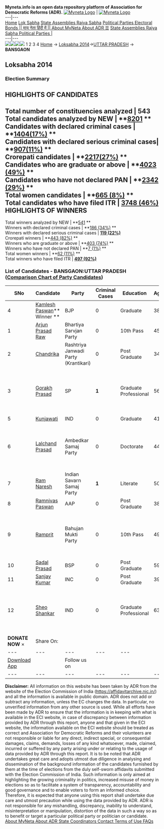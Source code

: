 **Myneta.info is an open data repository platform of Association for Democratic Reforms (ADR).**
[![Myneta Logo](https://www.myneta.info/lib/img/myneta-logo.png)](https://www.myneta.info/) | [![Myneta Logo](https://www.myneta.info/lib/img/adr-logo.png)](https://adrindia.org)  
---|---  
[Home](https://www.myneta.info/) [Lok Sabha](https://www.myneta.info/#ls "Lok Sabha") [ State Assemblies ](https://www.myneta.info/#sa "State Assemblies") [Rajya Sabha](https://www.myneta.info/#rs "Rajya Sabha") [Political Parties ](https://www.myneta.info/party "Political Parties") [ Electoral Bonds ](https://www.myneta.info/electoral_bonds "Electoral Bonds") [ || माय नेता हिंदी में || ](https://translate.google.co.in/translate?prev=hp&hl=en&js=y&u=www.myneta.info&sl=en&tl=hi&history_state0=) [ About MyNeta ](https://adrindia.org/content/about-myneta) [ About ADR ](https://adrindia.org/about-adr/who-we-are) [☰](javascript:void\(0\))
[ State Assemblies ](https://www.myneta.info/#sa "State Assemblies") [ Rajya Sabha ](https://www.myneta.info/#rs "Rajya Sabha") [ Political Parties ](https://www.myneta.info/party "Political Parties")
|   
---|---  
![](https://www.myneta.info/lib/img/banner/banner-1.png)![](https://www.myneta.info/lib/img/banner/banner-2.png)![](https://www.myneta.info/lib/img/banner/banner-3.png)![](https://www.myneta.info/lib/img/banner/banner-4.png)
1  2  3  4 
[Home](https://www.myneta.info/) → [Loksabha 2014](https://www.myneta.info/ls2014/)→[UTTAR PRADESH](https://www.myneta.info/ls2014/index.php?action=show_constituencies&state_id=24) → **BANSGAON**
### 
## Loksabha 2014
###  Election Summary 
HIGHLIGHTS OF CANDIDATES  
---  
Total number of constituencies analyzed |  543   
Total candidates analyzed by NEW | **[8201](https://www.myneta.info/ls2014/index.php?action=summary&subAction=candidates_analyzed&sort=candidate#summary) **  
Candidates with declared criminal cases | **[1404(17%)](https://www.myneta.info/ls2014/index.php?action=summary&subAction=crime&sort=candidate#summary) **  
Candidates with declared serious criminal cases| **[907(11%)](https://www.myneta.info/ls2014/index.php?action=summary&subAction=serious_crime&sort=candidate#summary) **  
Crorepati candidates | **[2217(27%)](https://www.myneta.info/ls2014/index.php?action=summary&subAction=crorepati&sort=candidate#summary) **  
Candidates who are graduate or above | **[4023 (49%)](https://www.myneta.info/ls2014/index.php?action=summary&subAction=education&sort=candidate#summary) **  
Candidates who have not declared PAN | **[2342 (29%)](https://www.myneta.info/ls2014/index.php?action=summary&subAction=without_pan&sort=candidate#summary) **  
Total women candidates | **[665 (8%)](https://www.myneta.info/ls2014/index.php?action=summary&subAction=women_candidate&sort=candidate#summary) **  
Total candidates who have filed ITR | [**3748 (46%)**](https://www.myneta.info/ls2014/index.php?action=summary&subAction=filed_itr&sort=candidate#summary)  
HIGHLIGHTS OF WINNERS  
---  
Total winners analyzed by NEW | **[541](https://www.myneta.info/ls2014/index.php?action=summary&subAction=winner_analyzed&sort=candidate#summary) **  
Winners with declared criminal cases | **[186 (34%)](https://www.myneta.info/ls2014/index.php?action=summary&subAction=winner_crime&sort=candidate#summary) **  
Winners with declared serious criminal cases | **[119 (22%)](https://www.myneta.info/ls2014/index.php?action=summary&subAction=winner_serious_crime&sort=candidate#summary)**  
Crorepati winners | **[443 (82%)](https://www.myneta.info/ls2014/index.php?action=summary&subAction=winner_crorepati&sort=candidate#summary) **  
Winners who are graduate or above | **[403 (74%)](https://www.myneta.info/ls2014/index.php?action=summary&subAction=winner_education&sort=candidate#summary) **  
Winners who have not declared PAN | **[7 (1%)](https://www.myneta.info/ls2014/index.php?action=summary&subAction=winner_without_pan&sort=candidate#summary) **  
Total women winners | **[62 (11%)](https://www.myneta.info/ls2014/index.php?action=summary&subAction=winner_women&sort=candidate#summary) **  
Total winners who have filed ITR | [**497 (92%)**](https://www.myneta.info/ls2014/index.php?action=summary&subAction=winner_filed_itr&sort=candidate#summary)  
### List of Candidates - BANSGAON:UTTAR PRADESH ([Comparison Chart of Party Candidates](https://www.myneta.info/ls2014/comparisonchart.php?constituency_id=94))
SNo | Candidate| Party| Criminal Cases| Education| Age| Total Assets| Liabilities  
---|---|---|---|---|---|---|---  
4  | [Kamlesh Paswan](https://www.myneta.info/ls2014/candidate.php?candidate_id=9219)** Winner ** | BJP | 0 | Graduate| 38 | Rs 10,16,40,625 ~ 10 Crore+ | Rs 1,45,68,500 ~ 1 Crore+  
1  | [Arjun Prasad Raw](https://www.myneta.info/ls2014/candidate.php?candidate_id=9517) | Bhartiya Sarvjan Party | 0 | 10th Pass| 45 | Rs 5,72,000 ~ 5 Lacs+ | Rs 0 ~   
2  | [Chandrika](https://www.myneta.info/ls2014/candidate.php?candidate_id=9518) | Rashtriya Janwadi Party (Krantikari) | 0 | Post Graduate| 34 | Rs 2,11,315 ~ 2 Lacs+ | Rs 0 ~   
3  | [Gorakh Prasad](https://www.myneta.info/ls2014/candidate.php?candidate_id=9220) | SP | **1** | Graduate Professional| 56 | ![](https://myneta.info/image_v2.php?myneta_folder=ls2014&candidate_id=9220&col=ta) | ![](https://myneta.info/image_v2.php?myneta_folder=ls2014&candidate_id=9220&col=lia)  
5  | [Kunjawati](https://www.myneta.info/ls2014/candidate.php?candidate_id=9522) | IND | 0 | Graduate| 41 | Rs 12,49,585 ~ 12 Lacs+ | Rs 0 ~   
6  | [Lalchand Prasad](https://www.myneta.info/ls2014/candidate.php?candidate_id=9521) | Ambedkar Samaj Party | 0 | Doctorate| 44 | ![](https://myneta.info/image_v2.php?myneta_folder=ls2014&candidate_id=9521&col=ta) | ![](https://myneta.info/image_v2.php?myneta_folder=ls2014&candidate_id=9521&col=lia)  
7  | [Ram Naresh](https://www.myneta.info/ls2014/candidate.php?candidate_id=9519) | Indian Savarn Samaj Party | **1** | Literate| 50 | Rs 1,22,650 ~ 1 Lacs+ | Rs 0 ~   
8  | [Ramnivas Paswan](https://www.myneta.info/ls2014/candidate.php?candidate_id=9221) | AAP | 0 | Post Graduate| 38 | Rs 12,35,967 ~ 12 Lacs+ | Rs 0 ~   
9  | [Ramprit](https://www.myneta.info/ls2014/candidate.php?candidate_id=9520) | Bahujan Mukti Party | 0 | 10th Pass| 49 | ![](https://myneta.info/image_v2.php?myneta_folder=ls2014&candidate_id=9520&col=ta) | ![](https://myneta.info/image_v2.php?myneta_folder=ls2014&candidate_id=9520&col=lia)  
10  | [Sadal Prasad](https://www.myneta.info/ls2014/candidate.php?candidate_id=9516) | BSP | 0 | Post Graduate| 59 | Rs 1,46,38,542 ~ 1 Crore+ | Rs 43,71,964 ~ 43 Lacs+  
11  | [Sanjay Kumar](https://www.myneta.info/ls2014/candidate.php?candidate_id=9222) | INC | 0 | Post Graduate| 39 | Rs 1,81,80,208 ~ 1 Crore+ | Rs 40,89,839 ~ 40 Lacs+  
12  | [Sheo Shankar](https://www.myneta.info/ls2014/candidate.php?candidate_id=9523) | IND | 0 | Graduate Professional| 63 | ![](https://myneta.info/image_v2.php?myneta_folder=ls2014&candidate_id=9523&col=ta) | ![](https://myneta.info/image_v2.php?myneta_folder=ls2014&candidate_id=9523&col=lia)  
|  **DONATE NOW** × |  Share On:  | [](https://api.whatsapp.com/send?text=https%3A%2F%2Fmyneta.info%2Fpunjab2022%2Findex.php%3Faction%3Dshow_constituencies%26state_id%3D19) | [](https://www.facebook.com/sharer/sharer.php?u=https%3A%2F%2Fmyneta.info%2Fpunjab2022%2Findex.php%3Faction%3Dshow_constituencies%26state_id%3D19) | [](https://twitter.com/share?url=https%3A%2F%2Fmyneta.info%2Fpunjab2022%2Findex.php%3Faction%3Dshow_constituencies%26state_id%3D19)  
---|---|---|---|---  
| [ Download App ](https://play.google.com/store/apps/details?id=com.webrosoft.myneta1&pcampaignid=pcampaignidMKT-Other-global-all-co-prtnr-py-PartBadge-Mar2515-1) | [](https://play.google.com/store/apps/details?id=com.webrosoft.myneta1&pcampaignid=pcampaignidMKT-Other-global-all-co-prtnr-py-PartBadge-Mar2515-1) |  Follow us on  | [](https://www.facebook.com/adrindia.org/) | [](https://twitter.com/adrspeaks) | [](https://groups.google.com/g/national-election-watch?hl=en&pli=1) | [](https://www.instagram.com/adrspeaks/) | [](https://www.youtube.com/user/adrspeaks) | [](https://sharechat.com/profile/adrspeaks)  
---|---|---|---|---|---|---|---|---  
**Disclaimer:** All information on this website has been taken by ADR from the website of the Election Commission of India (https://affidavitarchive.nic.in/) and all the information is available in public domain. ADR does not add or subtract any information, unless the EC changes the data. In particular, no unverified information from any other source is used. While all efforts have been made by ADR to ensure that the information is in keeping with what is available in the ECI website, in case of discrepancy between information provided by ADR through this report, anyone and that given in the ECI website, the information available on the ECI website should be treated as correct and Association for Democratic Reforms and their volunteers are not responsible or liable for any direct, indirect special, or consequential damages, claims, demands, losses of any kind whatsoever, made, claimed, incurred or suffered by any party arising under or relating to the usage of data provided by ADR through this report. It is to be noted that ADR undertakes great care and adopts utmost due diligence in analysing and dissemination of the background information of the candidates furnished by them at the time of elections from the duly self-sworn affidavits submitted with the Election Commission of India. Such information is only aimed at highlighting the growing criminality in politics, increased misuse of money in elections so as to facilitate a system of transparency, accountability and good governance and to enable voters to form an informed choice. Therefore, it is expected that anyone using this report shall undertake due care and utmost precaution while using the data provided by ADR. ADR is not responsible for any mishandling, discrepancy, inability to understand, misinterpretation or manipulation, distortion of the data in such a way so as to benefit or target a particular political party or politician or candidate. 
[ About MyNeta ](https://adrindia.org/content/about-myneta) [ About ADR ](https://adrindia.org/about-adr/who-we-are) [ State Coordinators ](https://adrindia.org/about-adr/state-coordinators) [ Contact ](https://adrindia.org/contact-us) [ Terms of Use ](https://adrindia.org/content/adr-terms-use) [ FAQs ](https://adrindia.org/content/faqs)

